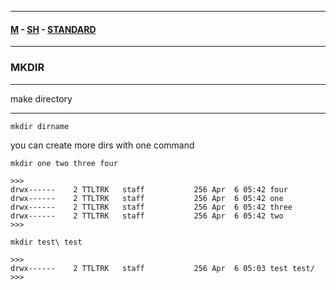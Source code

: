 
---

#### [M](https://github.com/ttltrk/TTT/blob/master/menu.md) - [SH](https://github.com/ttltrk/TTT/blob/master/SH/SH.md) - [STANDARD](https://github.com/ttltrk/TTT/blob/master/SH/STANDARD/STANDARD.md)

---

### MKDIR

---

make directory

---

```
mkdir dirname
```

you can create more dirs with one command

```
mkdir one two three four

>>>
drwx------    2 TTLTRK   staff           256 Apr  6 05:42 four
drwx------    2 TTLTRK   staff           256 Apr  6 05:42 one
drwx------    2 TTLTRK   staff           256 Apr  6 05:42 three
drwx------    2 TTLTRK   staff           256 Apr  6 05:42 two
>>>
```

```
mkdir test\ test

>>>
drwx------    2 TTLTRK   staff           256 Apr  6 05:03 test test/
>>>
```
